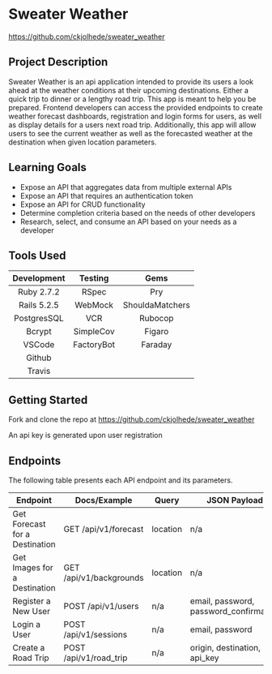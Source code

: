 # Sweater Weather

https://github.com/ckjolhede/sweater_weather


## Project Description
Sweater Weather is an api application intended to provide its users a look ahead at the weather conditions at their upcoming destinations. Either a quick trip to dinner or a lengthy road trip. This app is meant to help you be prepared. Frontend developers can access the provided endpoints to create weather forecast dashboards, registration and login forms for users, as well as display details for a users next road trip. Additionally, this app will allow users to see the current weather as well as the forecasted weather at the destination when given location parameters.

## Learning Goals 
- Expose an API that aggregates data from multiple external APIs
- Expose an API that requires an authentication token
- Expose an API for CRUD functionality
- Determine completion criteria based on the needs of other developers
- Research, select, and consume an API based on your needs as a developer

## Tools Used

| Development | Testing       | Gems            |
|   :----:    |    :----:     |    :----:       |
| Ruby 2.7.2  | RSpec         | Pry             |
| Rails 5.2.5 | WebMock       | ShouldaMatchers |
| PostgresSQL | VCR           | Rubocop         |
| Bcrypt      | SimpleCov     | Figaro          |
| VSCode      | FactoryBot    | Faraday         |
| Github      |               |                 |
| Travis      |               |                 |


## Getting Started

Fork and clone the repo at https://github.com/ckjolhede/sweater_weather

An api key is generated upon user registration


## Endpoints

The following table presents each API endpoint and its parameters.

Endpoint | Docs/Example | Query | JSON Payload
---------|--------------|-------|-------------
Get Forecast for a Destination | GET /api/v1/forecast | location | n/a
Get Images for a Destination | GET /api/v1/backgrounds | location | n/a
Register a New User | POST /api/v1/users | n/a | email, password, password_confirmation
Login a User | POST /api/v1/sessions | n/a | email, password
Create a Road Trip | POST /api/v1/road_trip | n/a | origin, destination, api_key

